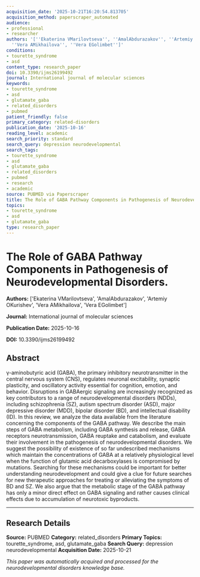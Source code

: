 ```yaml
---
acquisition_date: '2025-10-21T16:20:54.813705'
acquisition_method: paperscraper_automated
audience:
- professional
- researcher
authors: '[''Ekaterina VMarilovtseva'', ''AmalAbdurazakov'', ''Artemiy OKurishev'',
  ''Vera AMikhailova'', ''Vera EGolimbet'']'
conditions:
- tourette_syndrome
- asd
content_type: research_paper
doi: 10.3390/ijms26199492
journal: International journal of molecular sciences
keywords:
- tourette_syndrome
- asd
- glutamate_gaba
- related_disorders
- pubmed
patient_friendly: false
primary_category: related-disorders
publication_date: '2025-10-16'
reading_level: academic
search_priority: standard
search_query: depression neurodevelopmental
search_tags:
- tourette_syndrome
- asd
- glutamate_gaba
- related_disorders
- pubmed
- research
- academic
source: PUBMED via Paperscraper
title: The Role of GABA Pathway Components in Pathogenesis of Neurodevelopmental Disorders.
topics:
- tourette_syndrome
- asd
- glutamate_gaba
type: research_paper
---
```


# The Role of GABA Pathway Components in Pathogenesis of Neurodevelopmental Disorders.

**Authors:** ['Ekaterina VMarilovtseva', 'AmalAbdurazakov', 'Artemiy OKurishev', 'Vera AMikhailova', 'Vera EGolimbet']

**Journal:** International journal of molecular sciences

**Publication Date:** 2025-10-16

**DOI:** 10.3390/ijms26199492

## Abstract

γ-aminobutyric acid (GABA), the primary inhibitory neurotransmitter in the central nervous system (CNS), regulates neuronal excitability, synaptic plasticity, and oscillatory activity essential for cognition, emotion, and behavior. Disruptions in GABAergic signaling are increasingly recognized as key contributors to a range of neurodevelopmental disorders (NDDs), including schizophrenia (SZ), autism spectrum disorder (ASD), major depressive disorder (MDD), bipolar disorder (BD), and intellectual disability (ID). In this review, we analyze the data available from the literature concerning the components of the GABA pathway. We describe the main steps of GABA metabolism, including GABA synthesis and release, GABA receptors neurotransmission, GABA reuptake and catabolism, and evaluate their involvement in the pathogenesis of neurodevelopmental disorders. We suggest the possibility of existence of so far undescribed mechanisms which maintain the concentrations of GABA at a relatively physiological level when the function of glutamic acid decarboxylases is compromised by mutations. Searching for these mechanisms could be important for better understanding neurodevelopment and could give a clue for future searches for new therapeutic approaches for treating or alleviating the symptoms of BD and SZ. We also argue that the metabolic stage of the GABA pathway has only a minor direct effect on GABA signaling and rather causes clinical effects due to accumulation of neurotoxic byproducts.

---

## Research Details

**Source:** PUBMED
**Category:** related_disorders
**Primary Topics:** tourette_syndrome, asd, glutamate_gaba
**Search Query:** depression neurodevelopmental
**Acquisition Date:** 2025-10-21

*This paper was automatically acquired and processed for the neurodevelopmental disorders knowledge base.*
